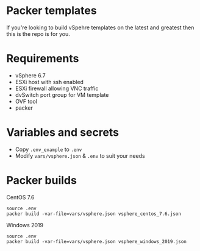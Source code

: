 # Packer templates

If you're looking to build vSpehre templates on the latest and greatest then this is the repo is for you.

# Requirements

- vSphere 6.7
- ESXi host with ssh enabled
- ESXi firewall allowing VNC traffic
- dvSwitch port group for VM template
- OVF tool
- packer

# Variables and secrets

- Copy `.env_example` to `.env`
- Modify `vars/vsphere.json` & `.env` to suit your needs

# Packer builds

CentOS 7.6
```
source .env
packer build -var-file=vars/vsphere.json vsphere_centos_7.6.json
```

Windows 2019
```
source .env
packer build -var-file=vars/vsphere.json vsphere_windows_2019.json
```
